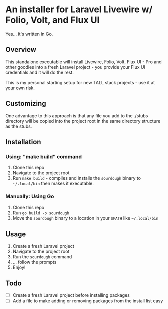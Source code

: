 # An installer for Laravel Livewire w/ Folio, Volt, and Flux UI

Yes... it's written in Go.

## Overview

This standalone executable will install Livewire, Folio, Volt, Flux UI - Pro and other goodies into a fresh Laravel project - you provide your Flux UI credentials and it will do the rest.

This is my personal starting setup for new TALL stack projects - use it at your own risk.

## Customizing

One advantage to this approach is that any file you add to the ./stubs directory will be copied into the project root in the same directory structure as the stubs.

## Installation

### Using: "make build" command

1. Clone this repo
2. Navigate to the project root
3. Run `make build` - compiles and installs the `sourdough` binary to `~/.local/bin` then makes it executable.

### Manually: Using Go

1. Clone this repo
2. Run `go build -o sourdough`
3. Move the `sourdough` binary to a location in your `$PATH` like `~/.local/bin`

## Usage

1. Create a fresh Laravel project
2. Navigate to the project root
3. Run the `sourdough` command
4. ... follow the prompts
5. Enjoy!

## Todo

- [ ] Create a fresh Laravel project before installing packages
- [ ] Add a file to make adding or removing packages from the install list easy

